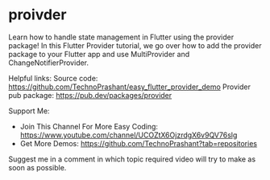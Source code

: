 # proivder

Learn how to handle state management in Flutter using the provider package! In this Flutter Provider tutorial, we go over how to add the provider package to your Flutter app and use MultiProvider and ChangeNotifierProvider.

Helpful links:
Source code: https://github.com/TechnoPrashant/easy_flutter_provider_demo
Provider pub package: https://pub.dev/packages/provider

Support Me:
- Join This Channel For More Easy Coding:
https://www.youtube.com/channel/UCOZtX6OjzrdgX6v9QV76slg
- Get More Demos:
https://github.com/TechnoPrashant?tab=repositories

Suggest me in a comment in which topic required video will try to make as soon as possible.
